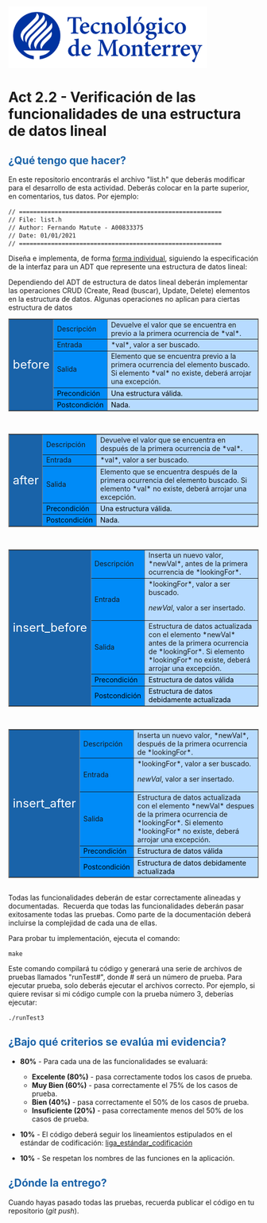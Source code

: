 ![Tec de Monterrey](images/logotecmty.png)
# Act 2.2 - Verificación de las funcionalidades de una estructura de datos lineal

## <span style="color: rgb(26, 99, 169);">¿Qué tengo que hacer?</span>
En este repositorio encontrarás el archivo "list.h" que deberás modificar para el desarrollo de esta actividad. Deberás colocar en la parte superior, en comentarios, tus datos. Por ejemplo:
```
// =========================================================
// File: list.h
// Author: Fernando Matute - A00833375
// Date: 01/01/2021
// =========================================================
```
Diseña e implementa, de forma <span style="text-decoration-line: underline;">forma individual</span>, siguiendo la especificación de la interfaz para un ADT que represente una estructura de datos lineal:

Dependiendo del ADT de estructura de datos lineal deberán implementar las operaciones CRUD (Create, Read (buscar), Update, Delete) elementos en la estructura de datos. Algunas operaciones no aplican para ciertas estructura de datos

<table style="border-collapse: collapse; border-top-style: solid; border-right-style: solid; border-bottom-style: solid; border-left-style: solid;" border="1">
<tbody>
<tr style="">
<td style="background-color: rgb(25, 99, 169);" rowspan="5"><span style="font-size: 18pt; color: rgb(255, 255, 255);">before</span></td>
<td style="background-color: rgb(0, 139, 247);">Descripción</td>
<td style="background-color: rgb(183, 219, 255);">
Devuelve el valor que se encuentra en previo a la primera ocurrencia de *val*.
</td>
</tr>
<tr style="">
<td style="background-color: rgb(0, 139, 247);">Entrada</td>
<td style="background-color: rgb(183, 219, 255);">*val*, valor a ser buscado.</td>
</tr>
<tr style="">
<td style="background-color: rgb(0, 139, 247);">Salida</td>
<td style="background-color: rgb(183, 219, 255);">Elemento que se encuentra previo a la primera ocurrencia del elemento buscado. Si elemento *val* no existe, deberá arrojar una excepción.</td>
</tr>
<tr style="">
<td style="background-color: rgb(0, 139, 247);"><span style="color: rgb(0, 0, 0);">Precondición</span></td>
<td style="background-color: rgb(183, 219, 255);"><span style="color: rgb(0, 0, 0);">Una estructura válida.</span></td>
</tr>
<tr style="">
<td style="background-color: rgb(0, 139, 247);"><span style="color: rgb(0, 0, 0);">Postcondición</span></td>
<td style="background-color: rgb(183, 219, 255);"><span style="color: rgb(0, 0, 0);">Nada.</span></td>
</tr>
</tbody>
</table>

<br>

<table style="border-collapse: collapse; border-top-style: solid; border-right-style: solid; border-bottom-style: solid; border-left-style: solid;" border="1">
<tbody>
<tr style="">
<td style="background-color: rgb(25, 99, 169);" rowspan="5"><span style="font-size: 18pt; color: rgb(255, 255, 255);">after</span></td>
<td style="background-color: rgb(0, 139, 247);">Descripción</td>
<td style="background-color: rgb(183, 219, 255);">
Devuelve el valor que se encuentra en después de la primera ocurrencia de *val*.
</td>
</tr>
<tr style="">
<td style="background-color: rgb(0, 139, 247);">Entrada</td>
<td style="background-color: rgb(183, 219, 255);">*val*, valor a ser buscado.</td>
</tr>
<tr style="">
<td style="background-color: rgb(0, 139, 247);">Salida</td>
<td style="background-color: rgb(183, 219, 255);">Elemento que se encuentra después de la primera ocurrencia del elemento buscado. Si elemento *val* no existe, deberá arrojar una excepción.</td>
</tr>
<tr style="">
<td style="background-color: rgb(0, 139, 247);"><span style="color: rgb(0, 0, 0);">Precondición</span></td>
<td style="background-color: rgb(183, 219, 255);"><span style="color: rgb(0, 0, 0);">Una estructura válida.</span></td>
</tr>
<tr style="">
<td style="background-color: rgb(0, 139, 247);"><span style="color: rgb(0, 0, 0);">Postcondición</span></td>
<td style="background-color: rgb(183, 219, 255);"><span style="color: rgb(0, 0, 0);">Nada.</span></td>
</tr>
</tbody>
</table>

<br>

<table style="border-collapse: collapse; border-top-style: solid; border-right-style: solid; border-bottom-style: solid; border-left-style: solid;" border="1">
<tbody>
<tr style="">
<td style="background-color: rgb(25, 99, 169);" rowspan="5"><span style="font-size: 18pt; color: rgb(255, 255, 255);">insert_before</span></td>
<td style="background-color: rgb(0, 139, 247);">Descripción</td>
<td style="background-color: rgb(183, 219, 255);">
Inserta un nuevo valor, *newVal*, antes de la primera ocurrencia de *lookingFor*.
</td>
</tr>
<tr style="">
<td style="background-color: rgb(0, 139, 247);">Entrada</td>
<td style="background-color: rgb(183, 219, 255);">*lookingFor*, valor a ser buscado.  

*newVal*, valor a ser insertado.</td>
</tr>
<tr style="">
<td style="background-color: rgb(0, 139, 247);">Salida</td>
<td style="background-color: rgb(183, 219, 255);">Estructura de datos actualizada con el elemento *newVal* antes de la primera ocurrencia de *lookingFor*. Si elemento *lookingFor* no existe, deberá arrojar una excepción.</td>
</tr>
</tr>
<tr style="">
<td style="background-color: rgb(0, 139, 247);"><span style="color: rgb(0, 0, 0);">Precondición</span></td>
<td style="background-color: rgb(183, 219, 255);"><span style="color: rgb(0, 0, 0);">Estructura de datos válida</span></td>
</tr>
<tr style="">
<td style="background-color: rgb(0, 139, 247);"><span style="color: rgb(0, 0, 0);">Postcondición</span></td>
<td style="background-color: rgb(183, 219, 255);"><span style="color: rgb(0, 0, 0);">Estructura de datos debidamente actualizada</span></td>
</tr>
</tbody>
</table>

<br>

<table style="border-collapse: collapse; border-top-style: solid; border-right-style: solid; border-bottom-style: solid; border-left-style: solid;" border="1">
<tbody>
<tr style="">
<td style="background-color: rgb(25, 99, 169);" rowspan="5"><span style="font-size: 18pt; color: rgb(255, 255, 255);">insert_after</span></td>
<td style="background-color: rgb(0, 139, 247);">Descripción</td>
<td style="background-color: rgb(183, 219, 255);">
Inserta un nuevo valor, *newVal*, después de la primera ocurrencia de *lookingFor*.
</td>
</tr>
<tr style="">
<td style="background-color: rgb(0, 139, 247);">Entrada</td>
<td style="background-color: rgb(183, 219, 255);">*lookingFor*, valor a ser buscado.  

*newVal*, valor a ser insertado.</td>
</tr>
<tr style="">
<td style="background-color: rgb(0, 139, 247);">Salida</td>
<td style="background-color: rgb(183, 219, 255);">Estructura de datos actualizada con el elemento *newVal* despues de la primera ocurrencia de *lookingFor*. Si elemento *lookingFor* no existe, deberá arrojar una excepción.</td>
</tr>
<tr style="">
<td style="background-color: rgb(0, 139, 247);"><span style="color: rgb(0, 0, 0);">Precondición</span></td>
<td style="background-color: rgb(183, 219, 255);"><span style="color: rgb(0, 0, 0);">Estructura de datos válida</span></td>
</tr>
<tr style="">
<td style="background-color: rgb(0, 139, 247);"><span style="color: rgb(0, 0, 0);">Postcondición</span></td>
<td style="background-color: rgb(183, 219, 255);"><span style="color: rgb(0, 0, 0);">Estructura de datos debidamente actualizada</span></td>
</tr>
</tbody>
</table>

<br>Todas las funcionalidades deberán de estar correctamente alineadas y documentadas.&nbsp; Recuerda que todas las funcionalidades deberán pasar exitosamente todas las pruebas. Como parte de la documentación deberá incluirse la complejidad de cada una de ellas.

Para probar tu implementación, ejecuta el comando:
```
make
```
Este comando compilará tu código y generará una serie de archivos de pruebas llamados "runTest#", donde # será un número de prueba. Para ejecutar prueba, solo deberás ejecutar el archivos correcto. Por ejemplo, si quiere revisar si mi código cumple con la prueba número 3, deberías ejecutar:
```
./runTest3
```

## <span style="color: rgb(26, 99, 169);">**¿Bajo qué criterios se evalúa mi evidencia?**</span>

- **80%** - Para cada una de las funcionalidades se evaluará:

    - **Excelente (80%)** - pasa correctamente todos los casos de prueba.
    - **Muy Bien (60%)** - pasa correctamente el 75% de los casos de prueba.
    - **Bien (40%)** - pasa correctamente el 50% de los casos de prueba.
    - **Insuficiente (20%)** - pasa correctamente menos del 50% de los casos de prueba.


- **10%** - El código deberá seguir los lineamientos estipulados en el estándar de codificación: <span class="instructure_file_holder link_holder">[liga_estándar_codificación](estandar.pdf)</span>
- **10%** - Se respetan los nombres de las funciones en la aplicación.

## <span style="color: rgb(26, 99, 169);">**¿Dónde la entrego?**</span>
Cuando hayas pasado todas las pruebas, recuerda publicar el código en tu repositorio (*git push*).
